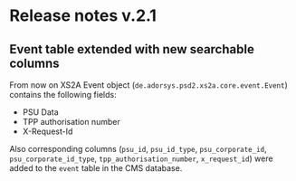 # Release notes v.2.1

## Event table extended with new searchable columns
From now on XS2A Event object (`de.adorsys.psd2.xs2a.core.event.Event`) contains the following fields:
 * PSU Data
 * TPP authorisation number
 * X-Request-Id

Also corresponding columns (`psu_id`, `psu_id_type`, `psu_corporate_id`, `psu_corporate_id_type`, `tpp_authorisation_number`, `x_request_id`) were added to the `event` table in the CMS database.
